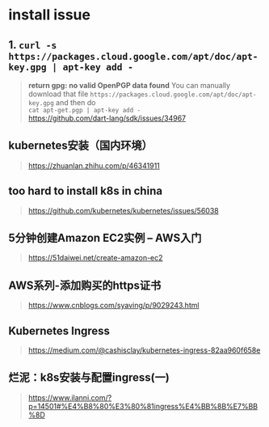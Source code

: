 # install issue

## 1. ```curl -s https://packages.cloud.google.com/apt/doc/apt-key.gpg | apt-key add - ```

>**return gpg: no valid OpenPGP data found**
>You can manually download that file ```https://packages.cloud.google.com/apt/doc/apt-key.gpg``` and then do        
`cat apt-get.pgp | apt-key add -`       
<https://github.com/dart-lang/sdk/issues/34967>

## kubernetes安装（国内环境）
><https://zhuanlan.zhihu.com/p/46341911>

## too hard to install k8s in china
><https://github.com/kubernetes/kubernetes/issues/56038>

## 5分钟创建Amazon EC2实例 – AWS入门
><https://51daiwei.net/create-amazon-ec2>

## AWS系列-添加购买的https证书
><https://www.cnblogs.com/syaving/p/9029243.html>

## Kubernetes Ingress
><https://medium.com/@cashisclay/kubernetes-ingress-82aa960f658e>

## 烂泥：k8s安装与配置ingress(一)
><https://www.ilanni.com/?p=14501#%E4%B8%80%E3%80%81ingress%E4%BB%8B%E7%BB%8D>